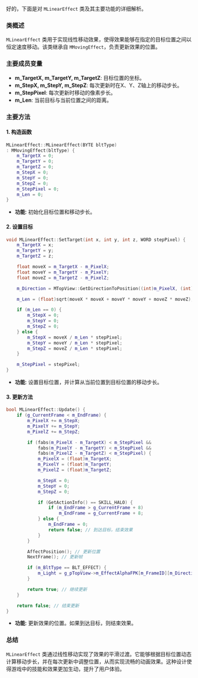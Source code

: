 好的，下面是对 `MLinearEffect` 类及其主要功能的详细解析。

### 类概述
`MLinearEffect` 类用于实现线性移动效果，使得效果能够在指定的目标位置之间以恒定速度移动。该类继承自 `MMovingEffect`，负责更新效果的位置。

### 主要成员变量
- **m_TargetX, m_TargetY, m_TargetZ**: 目标位置的坐标。
- **m_StepX, m_StepY, m_StepZ**: 每次更新时在X、Y、Z轴上的移动步长。
- **m_StepPixel**: 每次更新时移动的像素步长。
- **m_Len**: 当前目标与当前位置之间的距离。

### 主要方法

#### 1. 构造函数
```cpp
MLinearEffect::MLinearEffect(BYTE bltType)
: MMovingEffect(bltType) {
    m_TargetX = 0;
    m_TargetY = 0;
    m_TargetZ = 0;
    m_StepX = 0;
    m_StepY = 0;
    m_StepZ = 0;
    m_StepPixel = 0;
    m_Len = 0;
}
```
- **功能**: 初始化目标位置和移动步长。

#### 2. 设置目标
```cpp
void MLinearEffect::SetTarget(int x, int y, int z, WORD stepPixel) {
    m_TargetX = x;
    m_TargetY = y;
    m_TargetZ = z;

    float moveX = m_TargetX - m_PixelX;
    float moveY = m_TargetY - m_PixelY;
    float moveZ = m_TargetZ - m_PixelZ;

    m_Direction = MTopView::GetDirectionToPosition((int)m_PixelX, (int)m_PixelY, (int)m_TargetX, (int)m_TargetY);

    m_Len = (float)sqrt(moveX * moveX + moveY * moveY + moveZ * moveZ);

    if (m_Len == 0) {
        m_StepX = 0;
        m_StepY = 0;
        m_StepZ = 0;
    } else {
        m_StepX = moveX / m_Len * stepPixel;
        m_StepY = moveY / m_Len * stepPixel;
        m_StepZ = moveZ / m_Len * stepPixel;
    }

    m_StepPixel = stepPixel;
}
```
- **功能**: 设置目标位置，并计算从当前位置到目标位置的移动步长。

#### 3. 更新方法
```cpp
bool MLinearEffect::Update() {
    if (g_CurrentFrame < m_EndFrame) {
        m_PixelX += m_StepX;
        m_PixelY += m_StepY;
        m_PixelZ += m_StepZ;

        if (fabs(m_PixelX - m_TargetX) < m_StepPixel &&
            fabs(m_PixelY - m_TargetY) < m_StepPixel &&
            fabs(m_PixelZ - m_TargetZ) < m_StepPixel) {
            m_PixelX = (float)m_TargetX;
            m_PixelY = (float)m_TargetY;
            m_PixelZ = (float)m_TargetZ;

            m_StepX = 0;
            m_StepY = 0;
            m_StepZ = 0;

            if (GetActionInfo() == SKILL_HALO) {
                if (m_EndFrame > g_CurrentFrame + 8)
                    m_EndFrame = g_CurrentFrame + 8;
            } else {
                m_EndFrame = 0;
                return false; // 到达目标，结束效果
            }
        }

        AffectPosition(); // 更新位置
        NextFrame(); // 更新帧

        if (m_BltType == BLT_EFFECT) {
            m_Light = g_pTopView->m_EffectAlphaFPK[m_FrameID][m_Direction][m_CurrentFrame].GetLight();
        }

        return true; // 继续更新
    }

    return false; // 结束更新
}
```
- **功能**: 更新效果的位置。如果到达目标，则结束效果。

### 总结
`MLinearEffect` 类通过线性移动实现了效果的平滑过渡。它能够根据目标位置动态计算移动步长，并在每次更新中调整位置，从而实现流畅的动画效果。这种设计使得游戏中的技能和效果更加生动，提升了用户体验。

